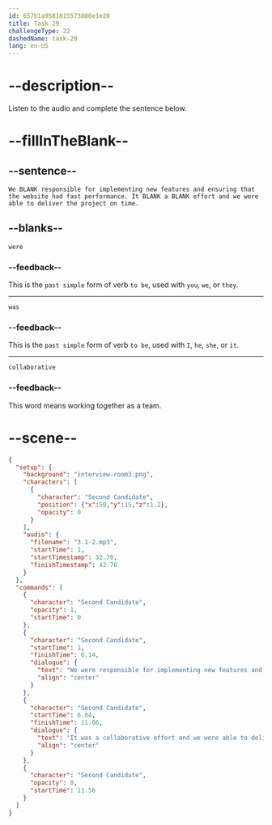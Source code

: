 ```yaml
---
id: 657b1a9581015573806e1e20
title: Task 29
challengeType: 22
dashedName: task-29
lang: en-US
---
```


<!-- (Audio) Second Candidate: We were responsible for implementing new features and ensuring that the website had fast performance. It was a collaborative effort and we were able to deliver the project on time. -->

# --description--

Listen to the audio and complete the sentence below.

# --fillInTheBlank--

## --sentence--

`We BLANK responsible for implementing new features and ensuring that the website had fast performance. It BLANK a BLANK effort and we were able to deliver the project on time.`

## --blanks--

`were`

### --feedback--

This is the `past simple` form of verb `to be`, used with `you`, `we`, or `they`.

---

`was`

### --feedback--

This is the `past simple` form of verb `to be`, used with `I`, `he`, `she`, or `it`.

---

`collaborative`

### --feedback--

This word means working together as a team.

# --scene--

```json
{
  "setup": {
    "background": "interview-room3.png",
    "characters": [
      {
        "character": "Second Candidate",
        "position": {"x":50,"y":15,"z":1.2},
        "opacity": 0
      }
    ],
    "audio": {
      "filename": "3.1-2.mp3",
      "startTime": 1,
      "startTimestamp": 32.70,
      "finishTimestamp": 42.76
    }
  },
  "commands": [
    {
      "character": "Second Candidate",
      "opacity": 1,
      "startTime": 0
    },
    {
      "character": "Second Candidate",
      "startTime": 1,
      "finishTime": 6.14,
      "dialogue": {
        "text": "We were responsible for implementing new features and ensuring that the website had fast performance.",
        "align": "center"
      }
    },
    {
      "character": "Second Candidate",
      "startTime": 6.84,
      "finishTime": 11.06,
      "dialogue": {
        "text": "It was a collaborative effort and we were able to deliver the project on time.",
        "align": "center"
      }
    },
    {
      "character": "Second Candidate",
      "opacity": 0,
      "startTime": 11.56
    }
  ]
}
```

